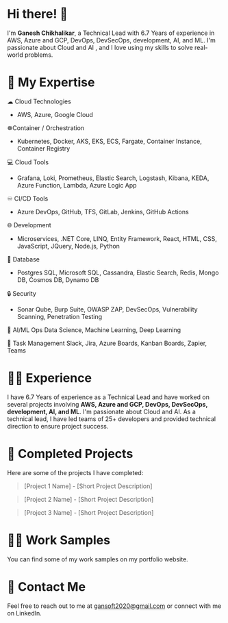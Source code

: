# Hi there! 👋

 I'm **Ganesh Chikhalikar**, a Technical Lead with 6.7 Years of experience in AWS, Azure and GCP, DevOps, DevSecOps, development, AI, and ML. I'm passionate about Cloud and AI , and I love using my skills to solve real-world problems.

# 🚀 My Expertise


☁ Cloud Technologies 
- AWS, Azure, Google Cloud 


☸Container / Orchestration 
- Kubernetes, Docker, AKS, EKS, ECS, Fargate, Container Instance, Container Registry 


💻 Cloud Tools 
- Grafana, Loki, Prometheus, Elastic Search, Logstash, Kibana, KEDA, Azure Function, Lambda, Azure Logic App 


 ♾ CI/CD Tools 
- Azure DevOps, GitHub, TFS, GitLab, Jenkins, GitHub Actions 

🌐 Development 
 - Microservices, .NET Core, LINQ, Entity Framework, React, HTML, CSS, JavaScript, JQuery, Node.js, Python 


🧊 Database 
- Postgres SQL, Microsoft SQL, Cassandra, Elastic Search, Redis, Mongo DB, Cosmos DB, Dynamo DB


🔒 Security 
- Sonar Qube, Burp Suite, OWASP ZAP, DevSecOps, Vulnerability Scanning, Penetration Testing

🤖 AI/ML Ops
 Data Science, Machine Learning, Deep Learning

📅 Task Management
Slack, Jira, Azure Boards, Kanban Boards, Zapier, Teams


# 👨‍💻 Experience
I have 6.7 Years of experience as a Technical Lead and have worked on several projects involving **AWS, Azure and GCP, DevOps, DevSecOps, development, AI, and ML**. I'm passionate about Cloud and AI. As a technical lead, I have led teams of  25+ developers and provided technical direction to ensure project success.


# 🔨 Completed Projects
Here are some of the projects I have completed:

> [Project 1 Name] - [Short Project Description]

> [Project 2 Name] - [Short Project Description]

> [Project 3 Name] - [Short Project Description]

# 👨‍💼 Work Samples
You can find some of my work samples on my portfolio website.


# 📧 Contact Me
Feel free to reach out to me at gansoft2020@gmail.com or connect with me on LinkedIn.


